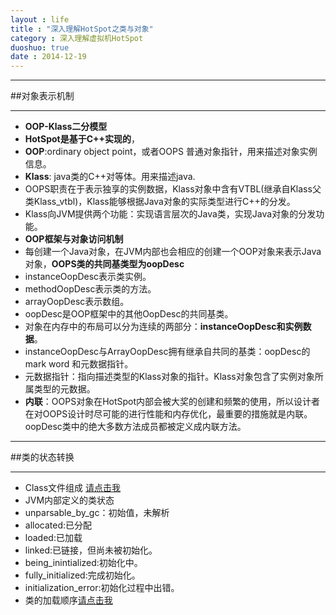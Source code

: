 ```yaml
---
layout : life
title : "深入理解HotSpot之类与对象"
category : 深入理解虚拟机HotSpot
duoshuo: true
date : 2014-12-19
---
```


--------------

##对象表示机制

---------------

* **OOP-Klass二分模型**
 * **HotSpot是基于C++实现的**，
 * **OOP**:ordinary object point，或者OOPS 普通对象指针，用来描述对象实例信息。
 * **Klass**: java类的C++对等体。用来描述java.
 * OOPS职责在于表示独享的实例数据，Klass对象中含有VTBL(继承自Klass父类Klass_vtbl)，Klass能够根据Java对象的实际类型进行C++的分发。
 * Klass向JVM提供两个功能：实现语言层次的Java类，实现Java对象的分发功能。
* **OOP框架与对象访问机制**
 * 每创建一个Java对象，在JVM内部也会相应的创建一个OOP对象来表示Java对象，**OOPS类的共同基类型为oopDesc**
 * instanceOopDesc表示类实例。
 * methodOopDesc表示类的方法。
 * arrayOopDesc表示数组。
 * oopDesc是OOP框架中的其他OopDesc的共同基类。
 * 对象在内存中的布局可以分为连续的两部分：**instanceOopDesc和实例数据**。
 * instanceOopDesc与ArrayOopDesc拥有继承自共同的基类：oopDesc的mark word 和元数据指针。
 * 元数据指针：指向描述类型的Klass对象的指针。Klass对象包含了实例对象所属类型的元数据。
 * **内联**：OOPS对象在HotSpot内部会被大奖的创建和频繁的使用，所以设计者在对OOPS设计时尽可能的进行性能和内存优化，最重要的措施就是内联。oopDesc类中的绝大多数方法成员都被定义成内联方法。

----------------

##类的状态转换

---------------

* Class文件组成 [请点击我](http://shxz130.github.io/blog/2014/11/06/%E6%B7%B1%E5%85%A5%E6%B5%85%E5%87%BAjvm%E4%B9%8B%E7%B1%BB%E7%BB%93%E6%9E%84.html)
* JVM内部定义的类状态
 * unparsable_by_gc：初始值，未解析
 * allocated:已分配
 * loaded:已加载
 * linked:已链接，但尚未被初始化。
 * being_inintialized:初始化中。
 * fully_initialized:完成初始化。
 * initialization_error:初始化过程中出错。
* 类的加载顺序[请点击我](http://shxz130.github.io/blog/2014/11/01/%E6%B7%B1%E5%85%A5%E7%90%86%E8%A7%A3jvm%E4%B9%8B%E7%B1%BB%E5%8A%A0%E8%BD%BD%E5%99%A8%E6%B7%B1%E5%85%A5%E5%89%96%E6%9E%90.html)

